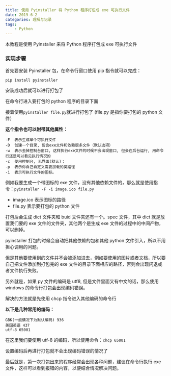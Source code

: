 ```yaml
---
title: 使用 Pyinstaller 将 Python 程序打包成 exe 可执行文件
date: 2019-6-2
categories: 理解与记录
tags:
    - Python
---
```


本教程是使用 Pyinstaller 来将 Python 程序打包成 exe 可执行文件

### 实现步骤

首先要安装 Pyinstaller 包，在命令行窗口使用 pip 指令就可以完成：

`pip install pyinstaller`

安装成功后就可以进行打包了

在命令行进入要打包的 python 程序的目录下面

接着使用`pyinstaller file.py`就进行打包了 (file.py 是指你要打包的 python 文件）

<!-- more -->

**这个指令也可以附带其他属性：**

```text
-F  表示生成单个可执行文件
-D  创建一个目录, 包含exe文件和依赖很多文件（默认选项）
-w  表示去掉控制台窗口, 这样执行exe文件的时候不会出现窗口, 但会在后台运行, 用命令行还是可以看见执行情况的
-c  使用控制台, 无界面(默认)；
-p  表示你自己自定义需要加载的类路径
-i  表示可执行文件的图标。
```

例如我要生成一个带图标的 exe 文件，没有其他依赖文件的，那么就是使用指令：`pyinstaller -F -i image.ico file.py`
- image.ico 表示图标的路径
- file.py 表示要打包的 python 文件

打包后会生成 dict 文件夹和 buid 文件夹还有一个。spec 文件，其中 dict 就是放置我们要的 exe 文件的文件夹，其他两个是生成 exe 文件的过程中的中间产物，可以删掉。

pyinstaller 打包的时候会自动把其他依赖的包和其他 python 文件引入，所以不用担心调用的问题。

但是其他要使用到的文件并不会被添加进去，例如要使用的图片或者文档，所以要自己把文件添加到打包完的 exe 文件的目录下面相应的路径，否则会出现闪退或者文件执行失败。

另外就是，如果 py 文件的编码是 utf8, 但是文件里面又有中文的话，那么使用 windows 的命令行打包会出现编码错误。

解决的方法就是先使用 chcp 指令进入其他编码的命令行

**以下是几种常用的编码：**

```text
GBK(一般情况下为默认编码) 936
美国英语 437
utf-8 65001
```

在这里我们要使用 utf-8 的编码，所以使用命令：`chcp 65001`

设置编码后再进行打包就不会出现编码错误的情况了

最后就是，第一次打包出来的程序经常会出现各种问题，建议在命令行执行 exe 文件，这样可以看到报错的内容，以便结合情况解决问题。
